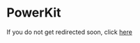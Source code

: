 # PowerKit

If you do not get redirected soon, click [here](https://www.curseforge.com/minecraft/mc-mods/labkit-powerkit/issues)

<script type="text/javascript">
  setTimeout(() => window.location.replace(document.querySelector('a').href), 3 * 1000);
</script>